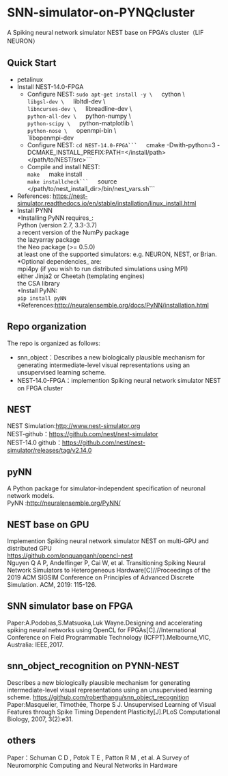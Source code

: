 # SNN-simulator-on-PYNQcluster
A Spiking neural network simulator NEST base on FPGA‘s cluster（LIF NEURON）
## Quick Start
 * petalinux
 * Install NEST-14.0-FPGA  
   * Configure NEST: 
    `sudo apt-get install -y \  
    `cython \  
    `libgsl-dev \  
    `libltdl-dev \  
    `libncurses-dev \  
    `libreadline-dev \  
    `python-all-dev \  
    `python-numpy \  
    `python-scipy \  
    `python-matplotlib \  
    `python-nose \  
    `openmpi-bin \  
    `libopenmpi-dev
   * Configure NEST:
    `cd NEST-14.0-FPGA```  
    `cmake -Dwith-python=3 -DCMAKE_INSTALL_PREFIX:PATH=</install/path> </path/to/NEST/src>```  
   * Compile and install NEST:  
    `make  
    `make install  
    `make installcheck```  
    `source </path/to/nest_install_dir>/bin/nest_vars.sh```  
 * References: https://nest-simulator.readthedocs.io/en/stable/installation/linux_install.html
 * Install PYNN  
   *Installing PyNN requires_:    
    Python (version 2.7, 3.3-3.7)  
    a recent version of the NumPy package  
    the lazyarray package  
    the Neo package (>= 0.5.0)  
    at least one of the supported simulators: e.g. NEURON, NEST, or Brian.  
    *Optional dependencies_ are:    
    mpi4py (if you wish to run distributed simulations using MPI)  
    either Jinja2 or Cheetah (templating engines)  
    the CSA library  
    *Install PyNN:  
    ```pip install pyNN```    
    *References:http://neuralensemble.org/docs/PyNN/installation.html
## Repo organization
The repo is organized as follows:
 * snn_object：Describes a new biologically plausible mechanism for generating intermediate-level visual representations using an          unsupervised learning scheme.
 * NEST-14.0-FPGA：implemention Spiking neural network simulator NEST on FPGA cluster
## NEST  
NEST Simulation:http://www.nest-simulator.org  
NEST-github：https://github.com/nest/nest-simulator  
NEST-14.0 github：https://github.com/nest/nest-simulator/releases/tag/v2.14.0  

## pyNN  
A Python package for simulator-independent specification of neuronal network models.  
PyNN :http://neuralensemble.org/PyNN/  

## NEST base on GPU  
Implemention Spiking neural network simulator NEST on multi-GPU and distributed GPU  
https://github.com/pnquanganh/opencl-nest  
Nguyen Q A P, Andelfinger P, Cai W, et al. Transitioning Spiking Neural Network Simulators to Heterogeneous Hardware[C]//Proceedings of the 2019 ACM SIGSIM Conference on Principles of Advanced Discrete Simulation. ACM, 2019: 115-126.

## SNN simulator base on FPGA
Paper:A.Podobas,S.Matsuoka,Luk Wayne.Designing and accelerating spiking neural networks using OpenCL for FPGAs[C].//International   Conference on Field Programmable Technology (ICFPT).Melbourne,VIC, Australia: IEEE,2017.  

## snn_object_recognition on PYNN-NEST  
Describes a new biologically plausible mechanism for generating intermediate-level visual representations using an unsupervised learning   scheme.
https://github.com/roberthangu/snn_object_recognition  
Paper:Masquelier, Timothée, Thorpe S J. Unsupervised Learning of Visual Features through Spike Timing Dependent Plasticity[J].PLoS     Computational Biology, 2007, 3(2):e31.  

## others
Paper：Schuman C D , Potok T E , Patton R M , et al. A Survey of Neuromorphic Computing and Neural Networks in Hardware
